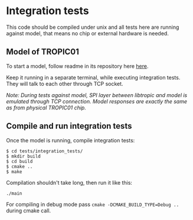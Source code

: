 # Integration tests

This code should be compiled under unix and all tests here are running against model, that means no chip or external hardware is needed.

## Model of TROPIC01

To start a model, follow readme in its repository here [here](https://github.com/tropicsquare/ts-tvl).

Keep it running in a separate terminal, while executing integration tests. They will talk to each other through TCP socket.

*Note: During tests against model, SPI layer between libtropic and model is emulated through TCP connection.
Model responses are exactly the same as from physical TROPIC01 chip.*

## Compile and run integration tests

Once the model is running, compile integration tests:

```
$ cd tests/integration_tests/
$ mkdir build
$ cd build
$ cmake ..
$ make
```

Compilation shouldn't take long, then run it like this:

```
./main
```

For compiling in debug mode pass `cmake -DCMAKE_BUILD_TYPE=Debug ..` during cmake call.
